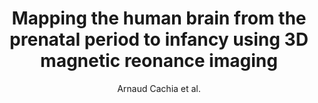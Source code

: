 ---
cat: gaia
subcat: architecture
bestof: false
author: Arnaud Cachia et al.
title: Mapping the human brain from the prenatal period to infancy using 3D magnetic reonance imaging
journal: The Cambridge Handbook of Congitive Development
year: 2022
type: article
url: https -//books.google.com/books?hl=en&lr=&id=zhhdEAAAQBAJ&oi=fnd&pg=PA50&dq=info -7CC4s-ZEMSoJ -scholar.google.com&ots=qbsUayXZdg&sig=vTKl0d3BqK4iZ-bIQsYrOovHCPo
---